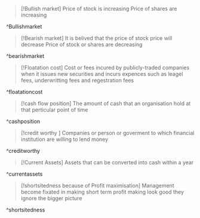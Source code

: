 >[!Bullish market]
>Price of stock is increasing
>Price of shares are increasing

^Bullishmarket


>[!Bearish market]
>It is belived that the price of stock price will decrease
>Price of stock or shares are decreasing 

^bearishmarket



>[!Floatation cost]
>Cost or fees incured by publicly-traded companies when it issues new securities and incurs expences such as leagel fees, underwritting fees and regestration fees

^floatationcost



>[!cash flow position]
>The amount of cash that an organisation hold at that perticular point of time

^cashposition


>[!credit worthy ]
>Companies or person or goverment to which financial institution are willing to lend money

^creditworthy



>[!Current Assets]
>Assets that can be converted into cash within a year

^currentassets


>[!shortsitedness because of Profit maximisation]
>Management become fixated in making short term profit making look good they ignore the bigger picture

^shortsitedness